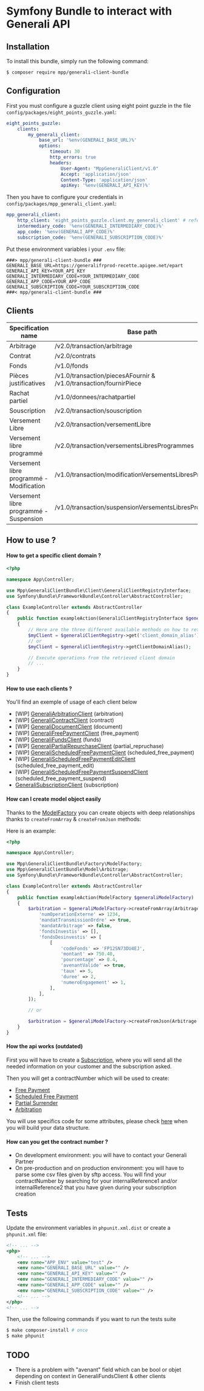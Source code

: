 Symfony Bundle to interact with Generali API
============================================

## Installation

To install this bundle, simply run the following command:
```
$ composer require mpp/generali-client-bundle
```

## Configuration

First you must configure a guzzle client using eight point guzzle in the file `config/packages/eight_points_guzzle.yaml`:

```yaml
eight_points_guzzle:
    clients:
        my_generali_client:
            base_url: '%env(GENERALI_BASE_URL)%'
            options:
                timeout: 30
                http_errors: true
                headers:
                    User-Agent: "MppGeneraliClient/v1.0"
                    Accept: 'application/json'
                    Content-Type: 'application/json'
                    apiKey: '%env(GENERALI_API_KEY)%'
```  

Then you have to configure your credentials in `config/packages/mpp_generali_client.yaml`:

```yaml
mpp_generali_client:
    http_client: 'eight_points_guzzle.client.my_generali_client' # reference to guzzle client
    intermediary_code: '%env(GENERALI_INTERMEDIARY_CODE)%'
    app_code: '%env(GENERALI_APP_CODE)%'
    subscription_code: '%env(GENERALI_SUBSCRIPTION_CODE)%'
```

Put these environment variables i your ```.env``` file:

```
###> mpp/generali-client-bundle ###
GENERALI_BASE_URL=https://generalifrprod-recette.apigee.net/epart
GENERALI_API_KEY=YOUR_API_KEY
GENERALI_INTERMEDIARY_CODE=YOUR_INTERMEDIARY_CODE
GENERALI_APP_CODE=YOUR_APP_CODE
GENERALI_SUBSCRIPTION_CODE=YOUR_SUBSCRIPTION_CODE
###< mpp/generali-client-bundle ###
```

## Clients

<table>
    <thead>
        <tr>
            <th>Specification name</th>
            <th>Base path</th>
            <th>Client</th>
            <th>Client alias</th>
        </tr>
    </thead>
    <tbody>
        <tr>
            <td>Arbitrage</td>
            <td>/v2.0/transaction/arbitrage</td>
            <td><a href="./Client/GeneraliArbitrationClient.php">GeneraliArbitrationClient</a></td>
            <td>arbitration</td>
        </tr>
        <tr>
            <td>Contrat</td>
            <td>/v2.0/contrats</td>
            <td><a href="./Client/GeneraliContractClient.php">GeneraliContractClient</a></td>
            <td>contract</td>
        </tr>
        <tr>
            <td>Fonds</td>
            <td>/v1.0/fonds</td>
            <td><a href="./Client/GeneraliFundsClient.php">GeneraliFundsClient</a></td>
            <td>funds</td>
        </tr>
        <tr>
            <td>Pièces justificatives</td>
            <td>/v1.0/transaction/piecesAFournir & /v1.0/transaction/fournirPiece</td>
            <td><a href="./Client/GeneraliDocumentClient.php">GeneraliDocumentClient</a></td>
            <td>document</td>
        </tr>
        <tr>
            <td>Rachat partiel</td>
            <td>/v1.0/donnees/rachatpartiel</td>
            <td><a href="./Client/GeneraliPartialRepurchaseClient.php">GeneraliPartialRepurchaseClient</a></td>
            <td>partial_repruchase</td>
        </tr>
        <tr>
            <td>Souscription</td>
            <td>/v2.0/transaction/souscription</td>
            <td><a href="./Client/GeneraliSubscriptionClient.php">GeneraliSubscriptionClient</a></td>
            <td>subscription</td>
        </tr>
        <tr>
            <td>Versement Libre</td>
            <td>/v2.0/transaction/versementLibre</td>
            <td><a href="./Client/GeneraliFreePaymentClient.php">GeneraliFreePaymentClient</a></td>
            <td>free_payment</td>
        </tr>
        <tr>
            <td>Versement libre programmé</td>
            <td>/v2.0/transaction/versementsLibresProgrammes</td>
            <td><a href="./Client/GeneraliScheduledFreePaymentClient.php">GeneraliScheduledFreePaymentClient</a></td>
            <td>scheduled_free_payment</td>
        </tr>
        <tr>
            <td>Versement libre programmé - Modification</td>
            <td>/v1.0/transaction/modificationVersementsLibresProgrammes</td>
            <td><a href="./Client/GeneraliScheduledFreePaymentEditClient.php">GeneraliScheduledFreePaymentEditClient</a></td>
            <td>scheduled_free_payment_edit</td>
        </tr>
        <tr>
            <td>Versement libre programmé - Suspension</td>
            <td>/v1.0/transaction/suspensionVersementsLibresProgrammes</td>
            <td><a href="./Client/GeneraliScheduledFreePaymentSuspendClient.php">GeneraliScheduledFreePaymentSuspendClient</a></td>
            <td>scheduled_free_payment_suspend</td>
        </tr>
    </tbody>
</table>

## How to use ?

#### How to get a specific client domain ?

```php
<?php

namespace App\Controller;

use Mpp\GeneraliClientBundle\Client\GeneraliClientRegistryInterface;
use Symfony\Bundle\FrameworkBundle\Controller\AbstractController;

class ExampleController extends AbstractController
{
    public function exampleAction(GeneraliClientRegistryInterface $generaliClientRegistry)
    {
        // Here are the three different available methods on how to retrieve a client domain by its alias (choose the one you prefer)
        $myClient = $generaliClientRegistry->get('client_domain_alias');
        // or
        $myClient = $generaliClientRegistry->getClientDomainAlias();

        // Execute operations from the retrieved client domain
        // ...
    }
}
```

#### How to use each clients ?

You'll find an exemple of usage of each client below

* [WIP] [GeneraliArbitrationClient](./Resources/docs/examples/arbitration.md) (arbitration)
* [WIP] [GeneraliContractClient](./Resources/docs/examples/contract.md) (contract)
* [WIP] [GeneraliDocumentClient](./Resources/docs/examples/document.md) (document)
* [WIP] [GeneraliFreePaymentClient](./Resources/docs/examples/free_payment.md) (free_payment)
* [WIP] [GeneraliFundsClient](./Resources/docs/examples/funds.md) (funds)
* [WIP] [GeneraliPartialRepurchaseClient](./Resources/docs/examples/partial_repruchase.md) (partial_repruchase)
* [WIP] [GeneraliScheduledFreePaymentClient](./Resources/docs/examples/scheduled_free_payment.md) (scheduled_free_payment)
* [WIP] [GeneraliScheduledFreePaymentEditClient](./Resources/docs/examples/scheduled_free_payment_edit.md) (scheduled_free_payment_edit)
* [WIP] [GeneraliScheduledFreePaymentSuspendClient](./Resources/docs/examples/scheduled_free_payment_suspend.md) (scheduled_free_payment_suspend)
* [GeneraliSubscriptionClient](./Resources/docs/examples/subscription.md) (subscription)

#### How can I create model object easily

Thanks to the [ModelFactory](./Factory/ModelFactory.php) you can create objects with deep relationships thanks to ```createFromArray``` & ```createFromJson``` methods:

Here is an example:

```php
<?php

namespace App\Controller;

use Mpp\GeneraliClientBundle\Factory\ModelFactory;
use Mpp\GeneraliClientBundle\Model\Arbitrage;
use Symfony\Bundle\FrameworkBundle\Controller\AbstractController;

class ExampleController extends AbstractController
{
    public function exampleAction(ModelFactory $generaliModelFactory)
    {
        $arbitration = $generaliModelFactory->createFromArray(Arbitrage::class, [
            'numOperationExterne' => 1234,
            'mandatTransmissionOrdre' => true,
            'mandatArbitrage' => false,
            'fondsInvestis' => [],
            'fondsDesinvestis' => [
                [
                    'codeFonds' => 'FP12SN73DU4EJ',
                    'montant' => 750.40,
                    'pourcentage' => 0.4,
                    'avenantValide' => true,
                    'taux' => 5,
                    'duree' => 2,
                    'numeroEngagement' => 1,
                ],
            ],
        ]);

        // or

        $arbitration = $generaliModelFactory->createFromJson(Arbitrage::class, file_get_contents('/path/to/arbitration.json'));
    }
}
```

#### How the api works (outdated)

First you will have to create a [Subscription](./Resources/docs/CallApi/subscription.md), where you will send all the needed information on your customer and the subscription asked.

Then you will get a contractNumber which will be used to create:
- [Free Payment](./Resources/docs/CallApi/free_payment.md)
- [Scheduled Free Payment](./Resources/docs/CallApi/scheduled_free_payment.md)
- [Partial Surrender](./Resources/docs/CallApi/partial_surrender.md)
- [Arbitration](./Resources/docs/CallApi/arbitration.md)

You will use specifics code for some attributes, please check [here](./Resources/docs/referentials.md) when you will build your data structure.

#### How can you get the contract number ?

- On development environment: you will have to contact your Generali Partner
- On pre-production and on production environment: you will have to parse some csv files given by sftp access. You will find your contractNumber by searching for your internalReference1 and/or internalReference2 that you have given during your subscription creation

## Tests

Update the environment variables in ```phpunit.xml.dist``` or create a ```phpunit.xml``` file:

```xml
<!-- ... -->
<php>
    <!-- ... -->
    <env name="APP_ENV" value="test" />
    <env name="GENERALI_BASE_URL" value="" />
    <env name="GENERALI_API_KEY" value="" />
    <env name="GENERALI_INTERMEDIARY_CODE" value="" />
    <env name="GENERALI_APP_CODE" value="" />
    <env name="GENERALI_SUBSCRIPTION_CODE" value="" />
    <!-- ... -->
</php>
<!-- ... -->
```

Then, use the following commands if you want to run the tests suite

```sh
$ make composer-install # once
$ make phpunit
```

## TODO

- There is a problem with "avenant" field which can be bool or objet depending on context in GeneraliFundsClient & other clients
- Finish client tests
